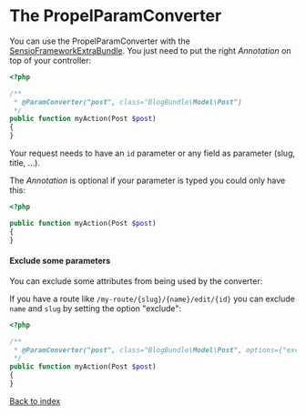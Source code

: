 The PropelParamConverter
========================

You can use the PropelParamConverter with the [SensioFrameworkExtraBundle](http://github.com/sensio/SensioFrameworkExtraBundle).
You just need to put the right _Annotation_ on top of your controller:

``` php
<?php

/**
 * @ParamConverter("post", class="BlogBundle\Model\Post")
 */
public function myAction(Post $post)
{
}
```

Your request needs to have an `id` parameter or any field as parameter (slug, title, ...).

The _Annotation_ is optional if your parameter is typed you could only have this:

``` php
<?php

public function myAction(Post $post)
{
}
```

#### Exclude some parameters ####

You can exclude some attributes from being used by the converter:

If you have a route like `/my-route/{slug}/{name}/edit/{id}`
you can exclude `name` and `slug` by setting the option "exclude":

``` php
<?php

/**
 * @ParamConverter("post", class="BlogBundle\Model\Post", options={"exclude"={"name", "slug"}})
 */
public function myAction(Post $post)
{
}
```


[Back to index](index.markdown)
